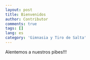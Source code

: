 ```yaml
---
layout: post
title: Bienvenidos
author: Contributor
comments: true
tags: []
lang: es
category: 'Gimnasia y Tiro de Salta'
---
```


Alentemos a nuestros pibes!!!
